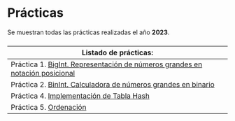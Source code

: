 # Prácticas

Se muestran todas las prácticas realizadas el año **2023**.

###
| **Listado de prácticas:** |
| --- |
| Práctica 1. [BigInt. Representación de números grandes en notación posicional](https://github.com/alu0101128894/AyEDA/tree/main/2023/p01/p01_BigInt) |
| Práctica 2. [BinInt. Calculadora de números grandes en binario](https://github.com/alu0101128894/AyEDA/tree/main/2023/p02/p02_BigInt2) |
| Práctica 4. [Implementación de Tabla Hash](https://github.com/alu0101128894/AyEDA/tree/main/2023/p04_Hash) |
| Práctica 5. [Ordenación](https://github.com/alu0101128894/AyEDA/tree/main/2023/p05_Ordenacion) |